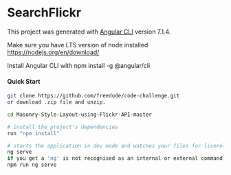 
# SearchFlickr

This project was generated with [Angular CLI](https://github.com/angular/angular-cli) version 7.1.4.  

Make sure you have LTS version of node installed https://nodejs.org/en/download/  

Install Angular CLI with npm install -g @angular/cli

#### Quick Start
```bash
git clone https://github.com/freedude/code-challenge.git
or download .zip file and unzip.

cd Masonry-Style-Layout-using-Flickr-API-master

# install the project's dependencies
run "npm install"

# starts the application in dev mode and watches your files for livereload
ng serve
if you get a 'ng' is not recognised as an internal or external command error, do:
npm run ng serve
```


